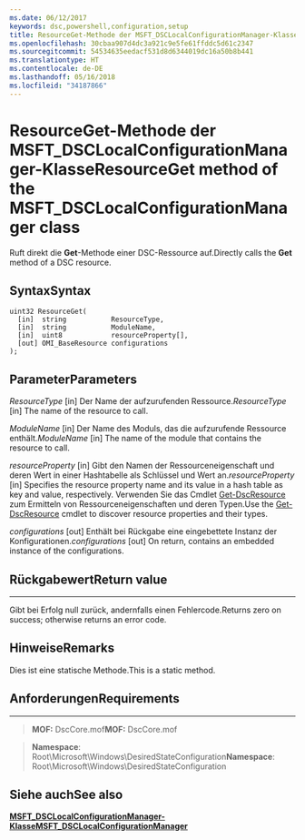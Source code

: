 ```yaml
---
ms.date: 06/12/2017
keywords: dsc,powershell,configuration,setup
title: ResourceGet-Methode der MSFT_DSCLocalConfigurationManager-Klasse
ms.openlocfilehash: 30cbaa907d4dc3a921c9e5fe61ffddc5d61c2347
ms.sourcegitcommit: 54534635eedacf531d8d6344019dc16a50b8b441
ms.translationtype: HT
ms.contentlocale: de-DE
ms.lasthandoff: 05/16/2018
ms.locfileid: "34187866"
---
```

# <a name="resourceget-method-of-the-msftdsclocalconfigurationmanager-class"></a><span data-ttu-id="e8aad-103">ResourceGet-Methode der MSFT_DSCLocalConfigurationManager-Klasse</span><span class="sxs-lookup"><span data-stu-id="e8aad-103">ResourceGet method of the MSFT_DSCLocalConfigurationManager class</span></span>

<span data-ttu-id="e8aad-104">Ruft direkt die **Get**-Methode einer DSC-Ressource auf.</span><span class="sxs-lookup"><span data-stu-id="e8aad-104">Directly calls the **Get** method of a DSC resource.</span></span>

<a name="syntax"></a><span data-ttu-id="e8aad-105">Syntax</span><span class="sxs-lookup"><span data-stu-id="e8aad-105">Syntax</span></span>
------

```mof
uint32 ResourceGet(
  [in]  string           ResourceType,
  [in]  string           ModuleName,
  [in]  uint8            resourceProperty[],
  [out] OMI_BaseResource configurations
);
```

<a name="parameters"></a><span data-ttu-id="e8aad-106">Parameter</span><span class="sxs-lookup"><span data-stu-id="e8aad-106">Parameters</span></span>
----------

<span data-ttu-id="e8aad-107">*ResourceType* \[in\] Der Name der aufzurufenden Ressource.</span><span class="sxs-lookup"><span data-stu-id="e8aad-107">*ResourceType* \[in\] The name of the resource to call.</span></span>

<span data-ttu-id="e8aad-108">*ModuleName* \[in\] Der Name des Moduls, das die aufzurufende Ressource enthält.</span><span class="sxs-lookup"><span data-stu-id="e8aad-108">*ModuleName* \[in\] The name of the module that contains the resource to call.</span></span>

<span data-ttu-id="e8aad-109">*resourceProperty* \[in\] Gibt den Namen der Ressourceneigenschaft und deren Wert in einer Hashtabelle als Schlüssel und Wert an.</span><span class="sxs-lookup"><span data-stu-id="e8aad-109">*resourceProperty* \[in\] Specifies the resource property name and its value in a hash table as key and value, respectively.</span></span> <span data-ttu-id="e8aad-110">Verwenden Sie das Cmdlet [Get-DscResource](https://technet.microsoft.com/library/dn521625.aspx) zum Ermitteln von Ressourceneigenschaften und deren Typen.</span><span class="sxs-lookup"><span data-stu-id="e8aad-110">Use the [Get-DscResource](https://technet.microsoft.com/library/dn521625.aspx) cmdlet to discover resource properties and their types.</span></span>

<span data-ttu-id="e8aad-111">*configurations* \[out\] Enthält bei Rückgabe eine eingebettete Instanz der Konfigurationen.</span><span class="sxs-lookup"><span data-stu-id="e8aad-111">*configurations* \[out\] On return, contains an embedded instance of the configurations.</span></span>

## <a name="return-value"></a><span data-ttu-id="e8aad-112">Rückgabewert</span><span class="sxs-lookup"><span data-stu-id="e8aad-112">Return value</span></span>
------------

<span data-ttu-id="e8aad-113">Gibt bei Erfolg null zurück, andernfalls einen Fehlercode.</span><span class="sxs-lookup"><span data-stu-id="e8aad-113">Returns zero on success; otherwise returns an error code.</span></span>

## <a name="remarks"></a><span data-ttu-id="e8aad-114">Hinweise</span><span class="sxs-lookup"><span data-stu-id="e8aad-114">Remarks</span></span>

<span data-ttu-id="e8aad-115">Dies ist eine statische Methode.</span><span class="sxs-lookup"><span data-stu-id="e8aad-115">This is a static method.</span></span>

## <a name="requirements"></a><span data-ttu-id="e8aad-116">Anforderungen</span><span class="sxs-lookup"><span data-stu-id="e8aad-116">Requirements</span></span>
------------
><span data-ttu-id="e8aad-117">**MOF:** DscCore.mof</span><span class="sxs-lookup"><span data-stu-id="e8aad-117">**MOF:** DscCore.mof</span></span>

><span data-ttu-id="e8aad-118">**Namespace**: Root\Microsoft\Windows\DesiredStateConfiguration</span><span class="sxs-lookup"><span data-stu-id="e8aad-118">**Namespace**: Root\Microsoft\Windows\DesiredStateConfiguration</span></span>


## <a name="see-also"></a><span data-ttu-id="e8aad-119">Siehe auch</span><span class="sxs-lookup"><span data-stu-id="e8aad-119">See also</span></span>


[<span data-ttu-id="e8aad-120">**MSFT_DSCLocalConfigurationManager-Klasse**</span><span class="sxs-lookup"><span data-stu-id="e8aad-120">**MSFT_DSCLocalConfigurationManager**</span></span>](msft-dsclocalconfigurationmanager.md)